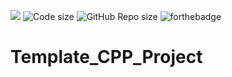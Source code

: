 ![](https://travis-ci.org/DarthBarada/Template_CPP_Project.svg?branch=master)
![Code size](https://img.shields.io/github/languages/code-size/DarthBarada/Template_CPP_Project.svg)
![GitHub Repo size](https://img.shields.io/github/repo-size/Template_CPP_Project.svg)
![forthebadge](https://forthebadge.com/images/badges/made-with-c-plus-plus.svg)
# Template_CPP_Project
